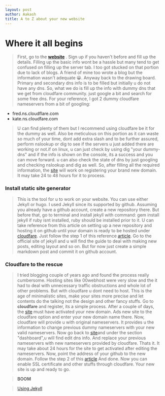 ```yaml
---
layout: post
author: Aakash
title: A to Z about your new website
---
```

Where it all begins
====================

>First, go to the [**website**](https://register.com.np/) . Sign up if you haven't before and fill up the details. Filling up the basic info wont be a hassle but many tend to get confused on filling up the server tab. I too got stucked on that portion due to lack of blogs. A friend of mine too wrote a blog but the information wasn't adequate 😀. Anyway back to the drawing board.
Primary and secondary dns info is to be filled but initially u do not have any dns. So, what we do is fill up the info with dummy dns that we get from cloudfare community. just google a bit and search for some free dns. For your reference, I got 2 dummy cloudfare nameservers from a bit of googling:
* fred.ns.cloudflare.com
* kate.ns.cloudfare.com
> U can find plenty of them but I recommend using cloudfare be it for the dummy as well. Also be meticulous on this portion as it can waste so much of your time, dont add extra slash and to be further assured, perform nslookup or dig to see if the servers u just added there are working or not.if on linux, u can just check by using dig "your dummy-dns" and if the info is shown on the console, its a success and you can move forward. u can also check the state of dns by just googling and checking nslookup and dig as well. So, after filling all the required information, the [site](https://register.com.np/) will work on registering your brand new domain. It may take 24 to 48 hours for it to process.

### Install static site generator
>This is the tool for u to work on your website. You can use either Jekyll or hugo. I used Jekyll since its supported by github. Assuming you already have a github account, create a new repository there.
But before that, go to terminal and install jekyll with command:
gem install jekyll
if ruby isnt installed, ruby should be installed prior to it.
U can take reference from this article on setting up a new repository and hosting it on github until your domain is ready to be hosted under [cloudfare](https://www.cloudflare.com/). Just follow the step 1 of this reference [article](https://blog.cloudflare.com/secure-and-fast-github-pages-with-cloudflare/). Go to the official site of jekyll and u will find the guide to deal with making new posts, editing layout and so on. But for now just create a simple markdown post and commit it on github account.

### Cloudfare to the rescue
>I tried blogging couple of years ago and found the process really cumbersome. Hosting sites like 00webhost were very slow and the it had to deal with unnecessary traffic obstructions and whole lot of other problems. But with cloudfare u dont need to host. This is the age of minimalistic sites, make your sites more precise and let contents do the talking not the design and other fancy stuffs. Go to **cloudfare** and register, its a simple process. After a couple of days, the [site](https://register.com.np/) must have activated your new domain. Ads new site to the cloudfare option and enter your new domain name there. Now, cloudfare will provide u with original nameservers. It provides u the information to change previous dummy nameservers with your new valid nameservers. Now go back to [site](https://register.com.np/)and under the section "dashboard",u will find edit dns info. And replace your previous nameservers with new nameservers provided by cloudfare. Thats it. It may take about 24 hours for the site to get activated after editing the nameservers.
Now, point the address of your github to the new domain. Follow the step 2 of this [article](https://blog.cloudflare.com/secure-and-fast-github-pages-with-cloudflare/)
And done. Now you can enable SSL certificate and other stuffs through cloudfare.
Your new site is up and ready to go.

> **BOOM**

> [Using Jekyll](https://jekyllrb.com/)

